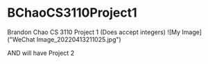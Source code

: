 # BChaoCS3110Project1

Brandon Chao CS 3110 Project 1
(Does accept integers)
![My Image]("WeChat Image_20220413211025.jpg")

AND
will have Project 2
